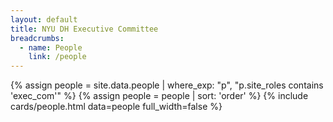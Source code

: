 ```yaml
---
layout: default
title: NYU DH Executive Committee
breadcrumbs:
  - name: People
    link: /people
---
```

{% assign people = site.data.people | where_exp: "p", "p.site_roles contains 'exec_com'" %}
{% assign people = people | sort: 'order' %}
{% include cards/people.html data=people full_width=false %}
